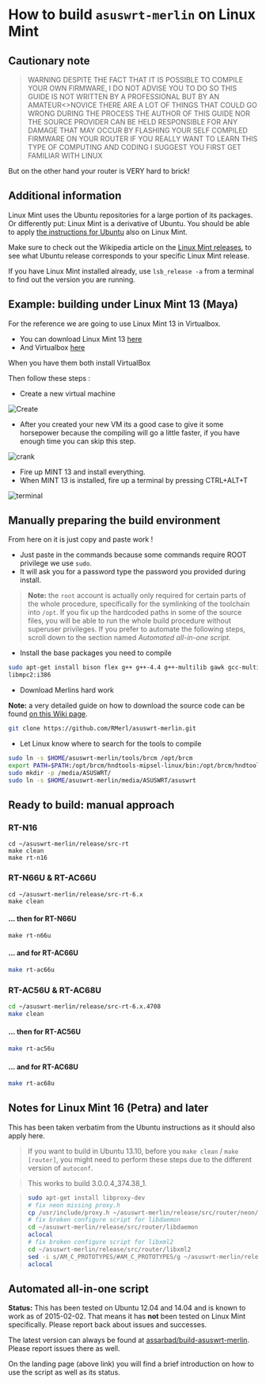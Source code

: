 # How to build `asuswrt-merlin` on Linux Mint

## Cautionary note

> WARNING DESPITE THE FACT THAT IT IS POSSIBLE TO COMPILE YOUR OWN FIRMWARE,
> I DO NOT ADVISE YOU TO DO SO
> THIS GUIDE IS NOT WRITTEN BY A PROFESSIONAL BUT BY AN AMATEUR<>NOVICE
> THERE ARE A LOT OF THINGS THAT COULD GO WRONG DURING THE PROCESS
> THE AUTHOR OF THIS GUIDE NOR THE SOURCE PROVIDER CAN BE HELD RESPONSIBLE FOR ANY DAMAGE THAT MAY OCCUR BY 
> FLASHING YOUR SELF COMPILED FIRMWARE ON YOUR ROUTER
> IF YOU REALLY WANT TO LEARN THIS TYPE OF COMPUTING AND CODING I SUGGEST YOU FIRST GET FAMILIAR WITH LINUX

But on the other hand your router is VERY hard to brick!

## Additional information

Linux Mint uses the Ubuntu repositories for a large portion of its packages. Or differently put: Linux Mint is a derivative of Ubuntu. You should be able to apply [the instructions for Ubuntu](https://github.com/RMerl/asuswrt-merlin/wiki/Compile-Firmware-from-source-using-Ubuntu) also on Linux Mint.

Make sure to check out the Wikipedia article on the [Linux Mint releases](http://en.wikipedia.org/wiki/List_of_Linux_Mint_releases), to see what Ubuntu release corresponds to your specific Linux Mint release.

If you have Linux Mint installed already, use `lsb_release -a` from a terminal to find out the version you are running.

## Example: building under Linux Mint 13 (Maya)

For the reference we are going to use Linux Mint 13 in Virtualbox.

* You can download Linux Mint 13 [here](http://www.linuxmint.com/download.php)
* And Virtualbox [here](https://www.virtualbox.org/wiki/Downloads)

When you have them both install VirtualBox

Then follow these steps :

* Create a new virtual machine 

![Create](http://members.home.nl/frits.pruymboom/Compile%20with%20linux%20mint/1.png)


* After you created your new VM its a good case to give it some horsepower because the compiling will go a little faster, if you have enough time you can skip this step.

![crank](http://members.home.nl/frits.pruymboom/Compile%20with%20linux%20mint/Crank.png)

* Fire up MINT 13 and install everything.
* When MINT 13 is installed, fire up a terminal by pressing CTRL+ALT+T

![terminal](http://members.home.nl/frits.pruymboom/Compile%20with%20linux%20mint/terminal.png)

## Manually preparing the build environment

From here on it is just copy and paste work !

* Just paste in the commands because some commands require ROOT privilege we use `sudo`.
* It will ask you for a password type the password you provided during install.  

> **Note:** the `root` account is actually only required for certain parts of the whole procedure, specifically for the symlinking of the toolchain into `/opt`. If you fix up the hardcoded paths in some of the source files, you will be able to run the whole build procedure without superuser privileges. If you prefer to automate the following steps, scroll down to the section named *Automated all-in-one script*.

* Install the base packages you need to compile

```bash
sudo apt-get install bison flex g++ g++-4.4 g++-multilib gawk gcc-multilib gconf-editor gitk lib32z1-dev libncurses5 libncurses5-dev libstdc++6-4.4-dev libtool m4 pkg-config zlib1g-dev gperf lib32z1-dev libelf1:i386
libmpc2:i386
```

* Download Merlins hard work

**Note:** a very detailed guide on how to download the source code can be found [on this Wiki page](https://github.com/RMerl/asuswrt-merlin/wiki/Download-the-latest-source-code-from-GitHub).

```bash
git clone https://github.com/RMerl/asuswrt-merlin.git
```

* Let Linux know where to search for the tools to compile

```bash
sudo ln -s $HOME/asuswrt-merlin/tools/brcm /opt/brcm
export PATH=$PATH:/opt/brcm/hndtools-mipsel-linux/bin:/opt/brcm/hndtools-mipsel-uclibc/bin
sudo mkdir -p /media/ASUSWRT/
sudo ln -s $HOME/asuswrt-merlin/media/ASUSWRT/asuswrt
```

## Ready to build: manual approach

### RT-N16

```
cd ~/asuswrt-merlin/release/src-rt
make clean
make rt-n16
```

### RT-N66U & RT-AC66U

```
cd ~/asuswrt-merlin/release/src-rt-6.x
make clean
```

#### ... then for RT-N66U

```
make rt-n66u
```

#### ... and for RT-AC66U

```bash
make rt-ac66u
```

### RT-AC56U & RT-AC68U

```bash
cd ~/asuswrt-merlin/release/src-rt-6.x.4708
make clean
```

#### ... then for RT-AC56U

```bash
make rt-ac56u
```
#### ... and for RT-AC68U

```bash
make rt-ac68u
```

## Notes for Linux Mint 16 (Petra) and later

This has been taken verbatim from the Ubuntu instructions as it should also apply here.

> If you want to build in Ubuntu 13.10, before you `make clean` / `make [router]`, you might need to perform these steps due to the different version of `autoconf`.

> This works to build 3.0.0.4_374.38_1.

> ```bash
> sudo apt-get install libproxy-dev
> # fix neon missing proxy.h
> cp /usr/include/proxy.h ~/asuswrt-merlin/release/src/router/neon/
> # fix broken configure script for libdaemon
> cd ~/asuswrt-merlin/release/src/router/libdaemon
> aclocal
> # fix broken configure script for libxml2
> cd ~/asuswrt-merlin/release/src/router/libxml2
> sed -i s/AM_C_PROTOTYPES/#AM_C_PROTOTYPES/g ~/asuswrt-merlin/release/src/router/libxml2/configure.in
> aclocal
> ```

## Automated all-in-one script

**Status:** This has been tested on Ubuntu 12.04 and 14.04 and is known to work as of 2015-02-02. That means it has **not** been tested on Linux Mint specifically. Please report back about issues and successes.

The latest version can always be found at [assarbad/build-asuswrt-merlin](https://github.com/assarbad/build-asuswrt-merlin). Please report issues there as well.

On the landing page (above link) you will find a brief introduction on how to use the script as well as its status.